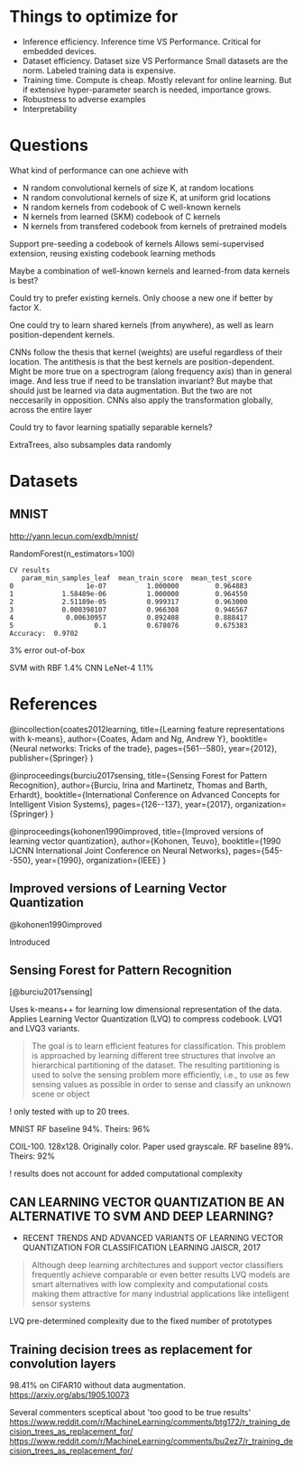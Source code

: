 

# Things to optimize for

- Inference efficiency. Inference time VS Performance.
Critical for embedded devices.
- Dataset efficiency. Dataset size VS Performance
Small datasets are the norm.
Labeled training data is expensive.
- Training time. 
Compute is cheap. Mostly relevant for online learning.
But if extensive hyper-parameter search is needed, importance grows. 
- Robustness to adverse examples
- Interpretability


# Questions

What kind of performance can one achieve with

- N random convolutional kernels of size K, at random locations
- N random convolutional kernels of size K, at uniform grid locations
- N random kernels from codebook of C well-known kernels
- N kernels from learned (SKM) codebook of C kernels
- N kernels from transfered codebook from kernels of pretrained models


Support pre-seeding a codebook of kernels
Allows semi-supervised extension, reusing existing codebook learning methods

Maybe a combination of well-known kernels and learned-from data kernels is best?

Could try to prefer existing kernels.
Only choose a new one if better by factor X.

One could try to learn shared kernels (from anywhere), as well as learn position-dependent kernels. 

CNNs follow the thesis that kernel (weights) are useful regardless of their location.
The antithesis is that the best kernels are position-dependent.
Might be more true on a spectrogram (along frequency axis) than in general image.
And less true if need to be translation invariant? But maybe that should just be learned via data augmentation.
But the two are not neccesarily in opposition.
CNNs also apply the transformation globally, across the entire layer


Could try to favor learning spatially separable kernels?


ExtraTrees, also subsamples data randomly

# 

# Datasets

## MNIST
http://yann.lecun.com/exdb/mnist/

RandomForest(n_estimators=100)
```
CV results
   param_min_samples_leaf  mean_train_score  mean_test_score
0                  1e-07          1.000000         0.964883
1            1.58489e-06          1.000000         0.964550
2            2.51189e-05          0.999317         0.963000
3            0.000398107          0.966308         0.946567
4             0.00630957          0.892408         0.888417
5                    0.1          0.678076         0.675383
Accuracy:  0.9702
```
3% error out-of-box

SVM with RBF 1.4%
CNN LeNet-4 1.1%



# References

@incollection{coates2012learning,
  title={Learning feature representations with k-means},
  author={Coates, Adam and Ng, Andrew Y},
  booktitle={Neural networks: Tricks of the trade},
  pages={561--580},
  year={2012},
  publisher={Springer}
}

@inproceedings{burciu2017sensing,
  title={Sensing Forest for Pattern Recognition},
  author={Burciu, Irina and Martinetz, Thomas and Barth, Erhardt},
  booktitle={International Conference on Advanced Concepts for Intelligent Vision Systems},
  pages={126--137},
  year={2017},
  organization={Springer}
}

@inproceedings{kohonen1990improved,
  title={Improved versions of learning vector quantization},
  author={Kohonen, Teuvo},
  booktitle={1990 IJCNN International Joint Conference on Neural Networks},
  pages={545--550},
  year={1990},
  organization={IEEE}
}

## Improved versions of Learning Vector Quantization
@kohonen1990improved

Introduced 

## Sensing Forest for Pattern Recognition
[@burciu2017sensing]

Uses k-means++ for learning low dimensional representation of the data.
Applies Learning Vector Quantization (LVQ) to compress codebook.
LVQ1 and LVQ3 variants.

> The goal is to learn efficient features for classification.
> This problem is approached by learning different tree structures that involve an hierarchical partitioning of the dataset.
> The resulting partitioning is used to solve the sensing problem more efficiently,
> i.e., to use as few sensing values as possible in order to sense and classify an unknown scene or object

! only tested with up to 20 trees.

MNIST
RF baseline 94%. Theirs: 96%

COIL-100. 128x128. Originally color. Paper used grayscale.
RF baseline 89%. Theirs: 92%
 
! results does not account for added computational complexity

## CAN LEARNING VECTOR QUANTIZATION BE AN ALTERNATIVE TO SVM AND DEEP LEARNING?
- RECENT TRENDS AND ADVANCED VARIANTS OF LEARNING VECTOR QUANTIZATION FOR CLASSIFICATION LEARNING
JAISCR, 2017

> Although deep learning architectures and support vector classifiers frequently achieve comparable or even better results
> LVQ models are smart alternatives with low complexity and computational costs making them attractive
> for many industrial applications like intelligent sensor systems

LVQ
pre-determined complexity due to the fixed number of prototypes


## Training decision trees as replacement for convolution layers
98.41% on CIFAR10 without data augmentation.
https://arxiv.org/abs/1905.10073

Several commenters sceptical about 'too good to be true results'
https://www.reddit.com/r/MachineLearning/comments/btg172/r_training_decision_trees_as_replacement_for/
https://www.reddit.com/r/MachineLearning/comments/bu2ez7/r_training_decision_trees_as_replacement_for/


